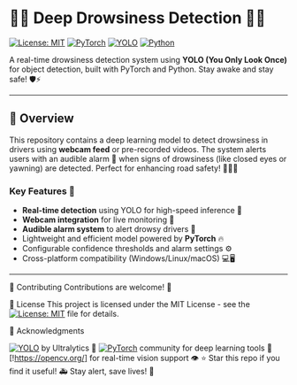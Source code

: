 # 🚗💤 Deep Drowsiness Detection 🚨👀

[![License: MIT](https://img.shields.io/badge/License-MIT-yellow.svg)](https://opensource.org/licenses/MIT)
[![PyTorch](https://img.shields.io/badge/PyTorch-%23EE4C2C.svg?logo=PyTorch)](https://pytorch.org/)
[![YOLO](https://img.shields.io/badge/YOLO-v8-%234A154B?logo=YOLO)](https://ultralytics.com/)
[![Python](https://img.shields.io/badge/Python-3.7%2B-blue?logo=python)](https://www.python.org/)

A real-time drowsiness detection system using **YOLO (You Only Look Once)** for object detection, built with PyTorch and Python. Stay awake and stay safe! 🛡️⚡

---

## 📖 Overview

This repository contains a deep learning model to detect drowsiness in drivers using **webcam feed** or pre-recorded videos. The system alerts users with an audible alarm 🚨 when signs of drowsiness (like closed eyes or yawning) are detected. Perfect for enhancing road safety! 🚦👨‍✈️

### Key Features 🌟
- **Real-time detection** using YOLO for high-speed inference 🚀
- **Webcam integration** for live monitoring 📸
- **Audible alarm system** to alert drowsy drivers 🔔
- Lightweight and efficient model powered by **PyTorch** 🔥
- Configurable confidence thresholds and alarm settings ⚙️
- Cross-platform compatibility (Windows/Linux/macOS) 💻🖥️

---

🤝 Contributing
Contributions are welcome! 🎉

📜 License
This project is licensed under the MIT License - see the [![License: MIT](https://img.shields.io/badge/License-MIT-yellow.svg)](https://opensource.org/licenses/MIT) file for details.

🙏 Acknowledgments

[![YOLO](https://img.shields.io/badge/YOLO-v8-%234A154B?logo=YOLO)](https://ultralytics.com/) by Ultralytics 🎯
[![PyTorch](https://img.shields.io/badge/PyTorch-%23EE4C2C.svg?logo=PyTorch)](https://pytorch.org/) community for deep learning tools 🔧
[!https://opencv.org/] for real-time vision support 👁️
⭐ Star this repo if you find it useful!
🚑 Stay alert, save lives! 💙
